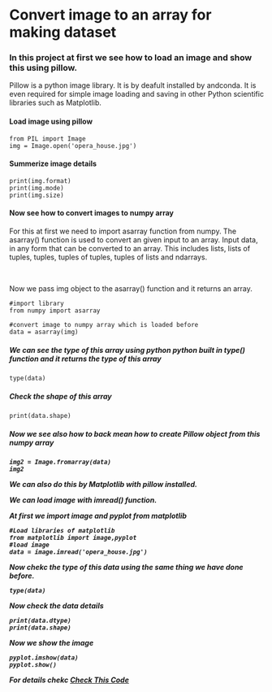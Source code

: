 <h1>Convert  image to an array for making dataset</h1>

<h3>In this project at first we see how to load an image and show this using pillow.</h3> 

<p>Pillow is a python image library. It is by deafult installed by andconda. It is even required for simple image loading and saving in other Python scientific libraries such as Matplotlib.</p>


<h4>Load image using pillow</h4>

```
from PIL import Image
img = Image.open('opera_house.jpg')
```
<h4>Summerize image details</h4>

```
print(img.format)
print(img.mode)
print(img.size)
```

<h4>Now see how to convert images to numpy array</h4>

<p>For this at first we need to import asarray function from numpy.
The asarray() function is used to convert an given input to an array. Input data, in any form that can be converted to an array. This includes lists, lists of tuples, tuples, tuples of tuples, tuples of lists and ndarrays.</p>
<br>
<p>Now we pass img object to the asarray() function and it returns an array.</p>

```
#import library
from numpy import asarray
```
```
#convert image to numpy array which is loaded before
data = asarray(img)
```
<h5>We can see the type of this array using python python built in type() function and it returns the type of this array</h5>

```
type(data)
```
<h5>Check the shape of this array</h5>

```
print(data.shape)
```

<h5>Now we see also how to back mean how to create Pillow object from this numpy array<h5>

```
img2 = Image.fromarray(data)
img2
```

<p>We can also do this by Matplotlib with pillow installed.</p>
<p>We can load image with imread() function. </p>
<p>At first we import image and pyplot from matplotlib</p>


```
#Load libraries of matplotlib
from matplotlib import image,pyplot
#load image
data = image.imread('opera_house.jpg')
```
<p>Now chekc the type of this data using the same thing we have done before.</p>

```
type(data)
```
<p>Now check the data details </p>

```
print(data.dtype)
print(data.shape)
```
<p>Now we show the image </p>

```
pyplot.imshow(data)
pyplot.show()
```
For details chekc <a href="https://github.com/Jugal-Chanda/Convert-image-to-an-array-for-making-dataset/blob/master/ImgToData.ipynb">Check This Code</a>
